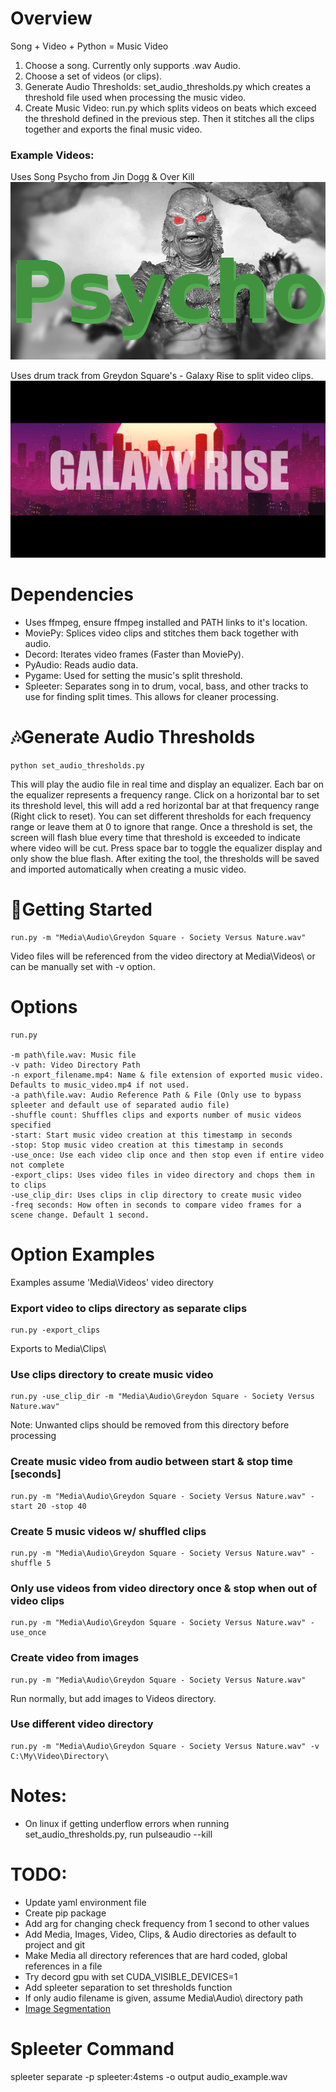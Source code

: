 # Overview
Song + Video + Python = Music Video
1. Choose a song. Currently only supports .wav Audio.
2. Choose a set of videos (or clips).
3. Generate Audio Thresholds: set_audio_thresholds.py which creates a threshold file used when processing the music video.
4. Create Music Video: run.py which splits videos on beats which exceed the threshold defined in the previous step. Then it stitches all the clips together and exports the final music video.

### Example Videos:
Uses Song Psycho from  Jin Dogg & Over Kill
[![Example Music Video 1](docs/thumbnail_psycho.png)](https://www.youtube.com/watch?v=zRGkcBHVqoc "Generated Video")

Uses drum track from Greydon Square's - Galaxy Rise to split video clips.
[![Example Music Video 2](docs/thumbnail.jpg)](https://youtu.be/WkC0aXchnhw "Generated Video")

# Dependencies
- Uses ffmpeg, ensure ffmpeg installed and PATH links to it's location.
- MoviePy: Splices video clips and stitches them back together with audio.
- Decord: Iterates video frames (Faster than MoviePy).
- PyAudio: Reads audio data.
- Pygame: Used for setting the music's split threshold.
- Spleeter: Separates song in to drum, vocal, bass, and other tracks to use for finding split times. This allows for cleaner processing.

# :notes:Generate Audio Thresholds
    python set_audio_thresholds.py

This will play the audio file in real time and display an equalizer. Each bar on the equalizer represents a frequency range. Click on a horizontal bar to set its threshold level, this will add a red horizontal bar at that frequency range (Right click to reset). You can set different thresholds for each frequency range or leave them at 0 to ignore that range. Once a threshold is set, the screen will flash blue every time that threshold is exceeded to indicate where video will be cut. Press space bar to toggle the equalizer display and only show the blue flash. After exiting the tool, the thresholds will be saved and imported automatically when creating a music video.

# :movie_camera:Getting Started
	run.py -m "Media\Audio\Greydon Square - Society Versus Nature.wav"
Video files will be referenced from the video directory at Media\Videos\ or can be manually set with -v option.

# Options
    run.py
 
	-m path\file.wav: Music file
	-v path: Video Directory Path
	-n export_filename.mp4: Name & file extension of exported music video. Defaults to music_video.mp4 if not used.
	-a path\file.wav: Audio Reference Path & File (Only use to bypass spleeter and default use of separated audio file)
	-shuffle count: Shuffles clips and exports number of music videos specified
	-start: Start music video creation at this timestamp in seconds
	-stop: Stop music video creation at this timestamp in seconds
	-use_once: Use each video clip once and then stop even if entire video not complete
	-export_clips: Uses video files in video directory and chops them in to clips
	-use_clip_dir: Uses clips in clip directory to create music video
	-freq seconds: How often in seconds to compare video frames for a scene change. Default 1 second.

# Option Examples 
Examples assume 'Media\Videos\' video directory
	
### Export video to clips directory as separate clips
	run.py -export_clips
Exports to Media\Clips\

### Use clips directory to create music video
    run.py -use_clip_dir -m "Media\Audio\Greydon Square - Society Versus Nature.wav"
Note: Unwanted clips should be removed from this directory before processing
	
### Create music video from audio between start & stop time [seconds]
	run.py -m "Media\Audio\Greydon Square - Society Versus Nature.wav" -start 20 -stop 40
	
### Create 5 music videos w/ shuffled clips
	run.py -m "Media\Audio\Greydon Square - Society Versus Nature.wav" -shuffle 5
	
### Only use videos from video directory once & stop when out of video clips
	run.py -m "Media\Audio\Greydon Square - Society Versus Nature.wav" -use_once
	
### Create video from images
	run.py -m "Media\Audio\Greydon Square - Society Versus Nature.wav"
Run normally, but add images to Videos directory.
	
### Use different video directory
	run.py -m "Media\Audio\Greydon Square - Society Versus Nature.wav" -v C:\My\Video\Directory\
    
# Notes:
- On linux if getting underflow errors when running set_audio_thresholds.py, run pulseaudio --kill

# TODO:
- Update yaml environment file
- Create pip package
- Add arg for changing check frequency from 1 second to other values
- Add Media, Images, Video, Clips, & Audio directories as default to project and git
- Make Media all directory references that are hard coded, global references in a file
- Try decord gpu with set CUDA_VISIBLE_DEVICES=1
- Add spleeter separation to set thresholds function
- If only audio filename is given, assume Media\Audio\ directory path
- [Image Segmentation](https://zulko.github.io/moviepy/examples/compo_from_image.html)

# Spleeter Command
spleeter separate -p spleeter:4stems -o output audio_example.wav
